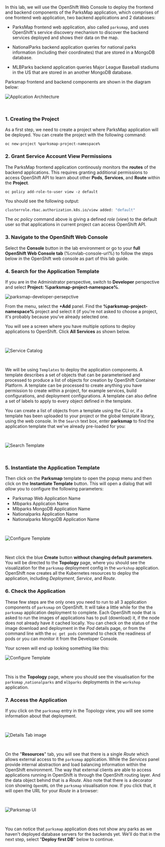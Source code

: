 In this lab, we will use the OpenShift Web Console to deploy the frontend and backend components of the ParksMap application, which comprises of one frontend web application, two backend applications and 2 databases:

- ParksMap frontend web application, also called `parksmap`, and uses OpenShift's service discovery mechanism to discover the backend services deployed and shows their data on the map.

- NationalParks backend application queries for national parks information (including their coordinates) that are stored in a MongoDB database. 

- MLBParks backend application queries Major League Baseball stadiums in the US that are stored in an another MongoDB database.

Parksmap frontend and backend components are shown in the diagram below:
 <br/>

![Application Architecture](img/roadshow-app-architecture-main.png)  

 <br/>

### 1. Creating the Project

As a first step, we need to create a project where ParksMap application will be deployed. You can create the project with the following command:

```execute
oc new-project %parksmap-project-namespace%
```

### 2.  Grant Service Account View Permissions

The ParksMap frontend application continously monitors the **routes** of the backend applications. This requires granting additional permissions to access OpenShift API to learn about other **Pods**, **Services**, and **Route** within the **Project**. 


```execute
oc policy add-role-to-user view -z default
```

You should see the following output:

~~~bash
clusterrole.rbac.authorization.k8s.io/view added: "default"
~~~

The *oc policy* command above is giving a defined _role_ (*view*) to the default user so that applications in current project can access OpenShift API.

### 3. Navigate to the OpenShift Web Console

Select the **Console** button in the lab environment or go to your **full OpenShift Web Console tab** (%cnvlab-console-url%) to follow the steps below in the OpenShift web console as part of this lab guide.

### 4.  Search for the Application Template

If you are in the Administrator perspective, switch to **Developer** perspective and select **Project: %parksmap-project-namespace%**.

![parksmap-developer-persepctive](img/explore-dev-view-new.png)

From the menu, select the **+Add** panel. Find the **%parksmap-project-namespace%** project and select it (if you're not asked to choose a project, it's probably because you've already selected one.

You will see a screen where you have multiple options to deploy applications to OpenShift. Click **All Services** as shown below.

 <br/>

![Service Catalog](img/parksmap-all-servces-new.png)  

 <br/>

We will be using `Templates` to deploy the application components. A template describes a set of objects that can be parameterised and processed to produce a list of objects for creation by OpenShift Container Platform. A template can be processed to create anything you have permission to create within a project, for example services, build configurations, and deployment configurations. A template can also define a set of labels to apply to every object defined in the template.

You can create a list of objects from a template using the CLI or, if a template has been uploaded to your project or the global template library, using the web console. In the `Search` text box, enter **parksmap** to find the application template that we've already pre-loaded for you: 

 <br/>

![Search Template](img/parksmap-search-template-new.png)  

 <br/>

### 5. Instantiate the Application Template

Then click on the **Parksmap** template to open the popup menu and then click on the **Instantiate Template** button. This will open a dialog that will *allow* you to configure the following parameters:

- Parksmap Web Application Name
- Mlbparks Application Name
- Mlbparks MongoDB Application Name
- Nationalparks Application Name
- Nationalparks MongoDB Application Name
 <br/>

![Configure Template](img/parksmap-application-template-new.png)  

 <br/>

Next click the blue **Create** button **without changing default parameters**. You will be directed to the **Topology** page, where you should see the visualization for the `parksmap` deployment config in the `workshop` application. OpenShift now creates all the Kubernetes resources to deploy the application, including *Deployment*, *Service*, and *Route*.


### 6. Check the Application

These few steps are the only ones you need to run to all 3 application components of `parksmap` on OpenShift. It will take a little while for the the `parksmap` application deployment to complete. Each OpenShift node that is asked to run the images of applications has to pull (download) it, if the node does not already have it cached locally. You can check on the status of the image download and deployment in the *Pod* details page, or from the command line with the `oc get pods` command to check the readiness of pods or you can monitor it from the Developer Console.

Your screen will end up looking something like this:
 <br/> 

![Configure Template](img/parksmap-topology-1-new.png)   

 <br/>

This is the **Topology** page, where you should see the visualisation for the `parksmap` ,`nationalparks`  and `mlbparks` deployments in the `workshop` application.


### 7. Access the Application

If you click on the `parksmap` entry in the Topology view, you will see some information about that deployment. 

 <br/>

![Details Tab image](img/parksmap-topology-route-new.png)

 <br/>

On the "**Resources**" tab, you will see that there is a single *Route* which allows external access to the `parksmap` application. While the *Services* panel provide internal abstraction and load balancing information within the OpenShift environment. The way that external clients are able to access applications running in OpenShift is through the OpenShift routing layer. And the data object behind that is a *Route*. Also note that there is a decorator icon showing `OpenURL` on the `parksmap` visualisation now. If you click that, it will open the URL for your *Route* in a browser:

 <br/>

![Parksmap UI](img/parksmap-view-not-working.png)

 <br/>

You can notice that `parksmap` application does not show any parks as we haven't deployed database servers for the backends yet. We'll do that in the next step, select "**Deploy first DB**" below to continue.



